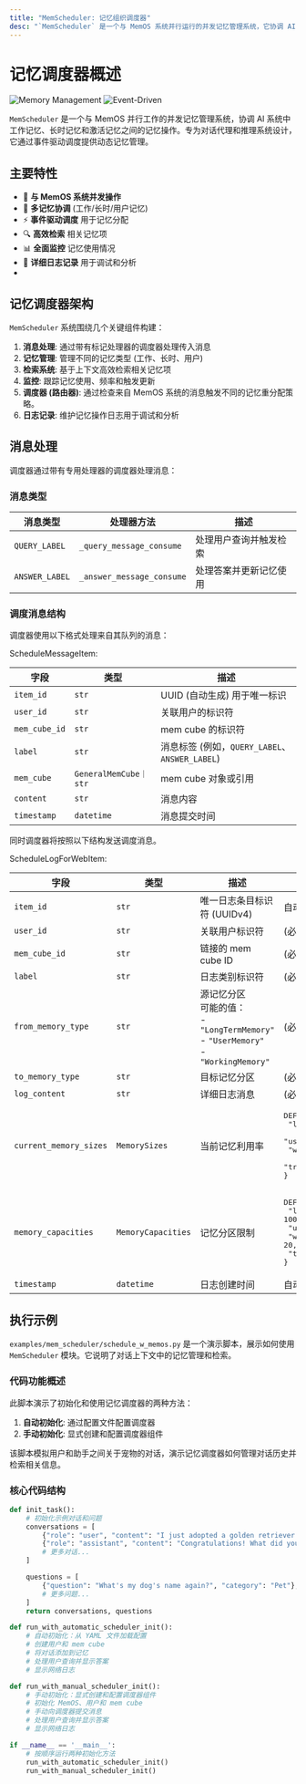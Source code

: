 ```yaml
---
title: "MemScheduler: 记忆组织调度器"
desc: "`MemScheduler` 是一个与 MemOS 系统并行运行的并发记忆管理系统，它协调 AI 系统中工作记忆、长时记忆和激活记忆之间的记忆操作。它通过事件驱动调度处理记忆检索、更新和压缩。<br/> 该系统特别适合需要动态记忆管理的对话代理和推理系统。"
---
```

# 记忆调度器概述

![Memory Management](https://img.shields.io/badge/Component-Memory_Management-blue)
![Event-Driven](https://img.shields.io/badge/Architecture-Event_Driven-green)

`MemScheduler` 是一个与 MemOS 并行工作的并发记忆管理系统，协调 AI 系统中工作记忆、长时记忆和激活记忆之间的记忆操作。专为对话代理和推理系统设计，它通过事件驱动调度提供动态记忆管理。

## 主要特性

- 🚀 **与 MemOS 系统并发操作**
- 🧠 **多记忆协调** (工作/长时/用户记忆)
- ⚡ **事件驱动调度** 用于记忆分配
- 🔍 **高效检索** 相关记忆项
- 📊 **全面监控** 记忆使用情况
- 📝 **详细日志记录** 用于调试和分析
- 
## 记忆调度器架构

`MemScheduler` 系统围绕几个关键组件构建：

1. **消息处理**: 通过带有标记处理器的调度器处理传入消息
2. **记忆管理**: 管理不同的记忆类型 (工作、长时、用户)
3. **检索系统**: 基于上下文高效检索相关记忆项
4. **监控**: 跟踪记忆使用、频率和触发更新
5. **调度器 (路由器)**: 通过检查来自 MemOS 系统的消息触发不同的记忆重分配策略。
6. **日志记录**: 维护记忆操作日志用于调试和分析

## 消息处理

调度器通过带有专用处理器的调度器处理消息：

### 消息类型

| 消息类型 | 处理器方法                  | 描述                                |
|--------------|---------------------------------|--------------------------------------------|
| `QUERY_LABEL` | `_query_message_consume`       | 处理用户查询并触发检索 |
| `ANSWER_LABEL`| `_answer_message_consume`      | 处理答案并更新记忆使用 |

### 调度消息结构 

调度器使用以下格式处理来自其队列的消息：

ScheduleMessageItem:

| 字段         | 类型                 | 描述                                   |
|---------------|----------------------|-----------------------------------------------|
| `item_id`     | `str`                | UUID (自动生成) 用于唯一标识 |
| `user_id`     | `str`                | 关联用户的标识符            |
| `mem_cube_id` | `str`                | mem cube 的标识符                |
| `label`       | `str`                | 消息标签 (例如，`QUERY_LABEL`、`ANSWER_LABEL`) |
| `mem_cube`    | `GeneralMemCube｜str` | mem cube 对象或引用               |
| `content`     | `str`                | 消息内容                               |
| `timestamp`   | `datetime`           | 消息提交时间           |


同时调度器将按照以下结构发送调度消息。

ScheduleLogForWebItem:

| 字段                  | 类型               | 描述                                                                 | 默认值                          |
|------------------------|--------------------|-----------------------------------------------------------------------------|----------------------------------------|
| `item_id`              | `str`              | 唯一日志条目标识符 (UUIDv4)                                        | 自动生成 (`uuid4()`)             |
| `user_id`              | `str`              | 关联用户标识符                                                  | (必需)                             |
| `mem_cube_id`          | `str`              | 链接的 mem cube ID                                                       | (必需)                             |
| `label`                | `str`              | 日志类别标识符                                                     | (必需)                             |
| `from_memory_type`     | `str`              | 源记忆分区<br>可能的值：<br>- `"LongTermMemory"`<br>- `"UserMemory"`<br>- `"WorkingMemory"` | (必需)                             |
| `to_memory_type`       | `str`              | 目标记忆分区                                                | (必需)                             |
| `log_content`          | `str`              | 详细日志消息                                                        | (必需)                             |
| `current_memory_sizes` | `MemorySizes`      | 当前记忆利用率                                                  | <pre>DEFAULT_MEMORY_SIZES = {<br>  "long_term_memory_size": -1,<br>  "user_memory_size": -1,<br>  "working_memory_size": -1,<br>  "transformed_act_memory_size": -1<br>}</pre> |
| `memory_capacities`    | `MemoryCapacities` | 记忆分区限制                                                     | <pre>DEFAULT_MEMORY_CAPACITIES = {<br>  "long_term_memory_capacity": 10000,<br>  "user_memory_capacity": 10000,<br>  "working_memory_capacity": 20,<br>  "transformed_act_memory_capacity": -1<br>}</pre> |
| `timestamp`            | `datetime`         | 日志创建时间                                                           | 自动设置 (`datetime.now`)              |

##  执行示例

`examples/mem_scheduler/schedule_w_memos.py` 是一个演示脚本，展示如何使用 `MemScheduler` 模块。它说明了对话上下文中的记忆管理和检索。

### 代码功能概述

此脚本演示了初始化和使用记忆调度器的两种方法：

1. **自动初始化**: 通过配置文件配置调度器
2. **手动初始化**: 显式创建和配置调度器组件

该脚本模拟用户和助手之间关于宠物的对话，演示记忆调度器如何管理对话历史并检索相关信息。

### 核心代码结构

```python
def init_task():
    # 初始化示例对话和问题
    conversations = [
        {"role": "user", "content": "I just adopted a golden retriever puppy yesterday."},
        {"role": "assistant", "content": "Congratulations! What did you name your new puppy?"},
        # 更多对话...
    ]

    questions = [
        {"question": "What's my dog's name again?", "category": "Pet"},
        # 更多问题...
    ]
    return conversations, questions

def run_with_automatic_scheduler_init():
    # 自动初始化：从 YAML 文件加载配置
    # 创建用户和 mem cube
    # 将对话添加到记忆
    # 处理用户查询并显示答案
    # 显示网络日志

def run_with_manual_scheduler_init():
    # 手动初始化：显式创建和配置调度器组件
    # 初始化 MemOS、用户和 mem cube
    # 手动向调度器提交消息
    # 处理用户查询并显示答案
    # 显示网络日志

if __name__ == '__main__':
    # 按顺序运行两种初始化方法
    run_with_automatic_scheduler_init()
    run_with_manual_scheduler_init()
```
